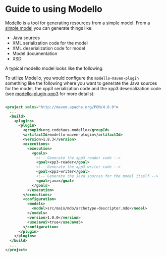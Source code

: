 <!--
Licensed to the Apache Software Foundation (ASF) under one
or more contributor license agreements.  See the NOTICE file
distributed with this work for additional information
regarding copyright ownership.  The ASF licenses this file
to you under the Apache License, Version 2.0 (the
"License"); you may not use this file except in compliance
with the License.  You may obtain a copy of the License at

http://www.apache.org/licenses/LICENSE-2.0

Unless required by applicable law or agreed to in writing,
software distributed under the License is distributed on an
"AS IS" BASIS, WITHOUT WARRANTIES OR CONDITIONS OF ANY
KIND, either express or implied.  See the License for the
specific language governing permissions and limitations
under the License.
-->

# Guide to using Modello

[Modello](https://codehaus-plexus.github.io/modello/) is a tool for generating resources from a simple model. From a [simple model](https://codehaus-plexus.github.io/modello/modello.html) you can generate things like:

- Java sources
- XML serialization code for the model
- XML deserialization code for model
- Model documentation
- XSD

A typical modello model looks like the following:

<!-- MACRO{snippet|id=modello-model|url=https://raw.githubusercontent.com/apache/maven-archetype/master/archetype-models/archetype-descriptor/src/main/mdo/archetype-descriptor.mdo} -->

To utilize Modello, you would configure the `modello-maven-plugin` something like the following where you want to generate the Java sources for the model, the xpp3 serialization code and the xpp3 deserialization code (see [modello-plugin-xpp3](https://codehaus-plexus.github.io/modello/modello-plugins/modello-plugin-xpp3/) for more details):

```xml

<project xmlns="http://maven.apache.org/POM/4.0.0">
  ...
  <build>
    <plugins>
      <plugin>
        <groupId>org.codehaus.modello</groupId>
        <artifactId>modello-maven-plugin</artifactId>
        <version>1.8.3</version>
        <executions>
          <execution>
            <goals>
              <!-- Generate the xpp3 reader code -->
              <goal>xpp3-reader</goal>
              <!-- Generate the xpp3 writer code -->
              <goal>xpp3-writer</goal>
              <!-- Generate the Java sources for the model itself -->
              <goal>java</goal>
            </goals>
          </execution>
        </executions>
        <configuration>
          <models>
            <model>src/main/mdo/archetype-descriptor.mdo</model>
          </models>
          <version>1.0.0</version>
          <useJava5>true</useJava5>
        </configuration>
      </plugin>
    </plugins>
  </build>
  ...
</project>

```

